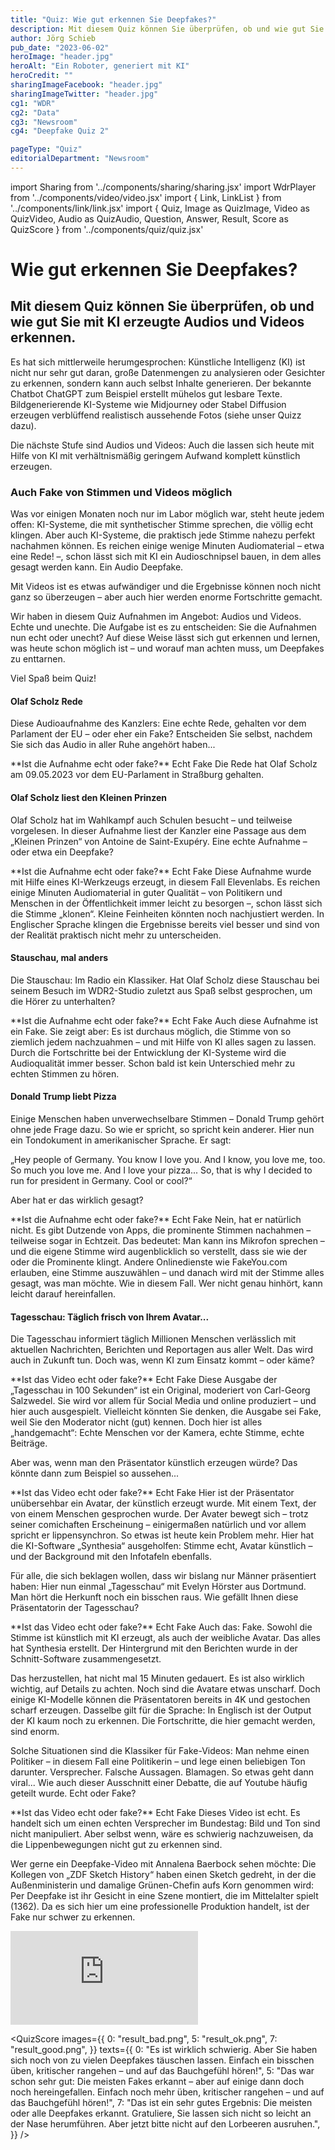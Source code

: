 ```yaml
---
title: "Quiz: Wie gut erkennen Sie Deepfakes?"
description: Mit diesem Quiz können Sie überprüfen, ob und wie gut Sie mit KI erzeugte Audios und Videos erkennen.
author: Jörg Schieb
pub_date: "2023-06-02"
heroImage: "header.jpg"
heroAlt: "Ein Roboter, generiert mit KI"
heroCredit: ""
sharingImageFacebook: "header.jpg"
sharingImageTwitter: "header.jpg"
cg1: "WDR"
cg2: "Data"
cg3: "Newsroom"
cg4: "Deepfake Quiz 2"

pageType: "Quiz"
editorialDepartment: "Newsroom"
---
```


import Sharing from '../components/sharing/sharing.jsx'
import WdrPlayer from '../components/video/video.jsx'
import { Link, LinkList } from '../components/link/link.jsx'
import { Quiz, Image as QuizImage, Video as QuizVideo, Audio as QuizAudio, Question, Answer, Result, Score as QuizScore } from '../components/quiz/quiz.jsx'

# Wie gut erkennen Sie Deepfakes?

## Mit diesem Quiz können Sie überprüfen, ob und wie gut Sie mit KI erzeugte Audios und Videos erkennen.

Es hat sich mittlerweile herumgesprochen: Künstliche Intelligenz (KI) ist nicht nur sehr gut daran, große Datenmengen zu analysieren oder Gesichter zu erkennen, sondern kann auch selbst Inhalte generieren. Der bekannte Chatbot ChatGPT zum Beispiel erstellt mühelos gut lesbare Texte. Bildgenerierende KI-Systeme wie Midjourney oder Stabel Diffusion erzeugen verblüffend realistisch aussehende Fotos (siehe unser Quizz dazu).

Die nächste Stufe sind Audios und Videos: Auch die lassen sich heute mit Hilfe von KI mit verhältnismäßig geringem Aufwand komplett künstlich erzeugen.

### Auch Fake von Stimmen und Videos möglich

Was vor einigen Monaten noch nur im Labor möglich war, steht heute jedem offen: KI-Systeme, die mit synthetischer Stimme sprechen, die völlig echt klingen. Aber auch KI-Systeme, die praktisch jede Stimme nahezu perfekt nachahmen können. Es reichen einige wenige Minuten Audiomaterial – etwa eine Rede! –, schon lässt sich mit KI ein Audioschnipsel bauen, in dem alles gesagt werden kann. Ein Audio Deepfake.

Mit Videos ist es etwas aufwändiger und die Ergebnisse können noch nicht ganz so überzeugen – aber auch hier werden enorme Fortschritte gemacht.

Wir haben in diesem Quiz Aufnahmen im Angebot: Audios und Videos. Echte und unechte. Die Aufgabe ist es zu entscheiden: Sie die Aufnahmen nun echt oder unecht? Auf diese Weise lässt sich gut erkennen und lernen, was heute schon möglich ist – und worauf man achten muss, um Deepfakes zu enttarnen.

Viel Spaß beim Quiz!

#### Olaf Scholz Rede

Diese Audioaufnahme des Kanzlers: Eine echte Rede, gehalten vor dem Parlament der EU – oder eher ein Fake? Entscheiden Sie selbst, nachdem Sie sich das Audio in aller Ruhe angehört haben...

<Quiz>
<QuizAudio src="Scholz3.mp3" />
<Question>**Ist die Aufnahme echt oder fake?**</Question>
<Answer correct>Echt</Answer>
<Answer>Fake</Answer>
<Result>
Die Rede hat Olaf Scholz am 09.05.2023 vor dem EU-Parlament in Straßburg gehalten.
</Result>
</Quiz>

#### Olaf Scholz liest den Kleinen Prinzen

Olaf Scholz hat im Wahlkampf auch Schulen besucht – und teilweise vorgelesen. In dieser Aufnahme liest der Kanzler eine Passage aus dem „Kleinen Prinzen“ von Antoine de Saint-Exupéry. Eine echte Aufnahme – oder etwa ein Deepfake?

<Quiz>
<QuizAudio src="Scholz_kleiner_prinz.mp3" />
<Question>**Ist die Aufnahme echt oder fake?**</Question>
<Answer>Echt</Answer>
<Answer correct>Fake</Answer>
<Result>
Diese Aufnahme wurde mit Hilfe eines KI-Werkzeugs erzeugt, in diesem Fall Elevenlabs. Es reichen einige Minuten Audiomaterial in guter Qualität – von Politikern und Menschen in der Öffentlichkeit immer leicht zu besorgen –, schon lässt sich die Stimme „klonen“. Kleine Feinheiten könnten noch nachjustiert werden. In Englischer Sprache klingen die Ergebnisse bereits viel besser und sind von der Realität praktisch nicht mehr zu unterscheiden.
</Result>
</Quiz>


#### Stauschau, mal anders

Die Stauschau: Im Radio ein Klassiker. Hat Olaf Scholz diese Stauschau bei seinem Besuch im WDR2-Studio zuletzt aus Spaß selbst gesprochen, um die Hörer zu unterhalten?

<Quiz>
<QuizAudio src="Scholz_Stauschau.mp3" />
<Question>**Ist die Aufnahme echt oder fake?**</Question>
<Answer>Echt</Answer>
<Answer correct>Fake</Answer>
<Result>
Auch diese Aufnahme ist ein Fake. Sie zeigt aber: Es ist durchaus möglich, die Stimme von so ziemlich jedem nachzuahmen – und mit Hilfe von KI alles sagen zu lassen. Durch die Fortschritte bei der Entwicklung der KI-Systeme wird die Audioqualität immer besser. Schon bald ist kein Unterschied mehr zu echten Stimmen zu hören.
</Result>
</Quiz>

#### Donald Trump liebt Pizza

Einige Menschen haben unverwechselbare Stimmen – Donald Trump gehört ohne jede Frage dazu. So wie er spricht, so spricht kein anderer. Hier nun ein Tondokument in amerikanischer Sprache. Er sagt:

„Hey people of Germany. You know I love you. And I know, you love me, too. So much you love me. And I love your pizza... So, that is why I decided to run for president in Germany. Cool or cool?“

Aber hat er das wirklich gesagt?

<Quiz>
<QuizAudio src="Trump_Germany2.wav" />
<Question>**Ist die Aufnahme echt oder fake?**</Question>
<Answer>Echt</Answer>
<Answer correct>Fake</Answer>
<Result>
Nein, hat er natürlich nicht. Es gibt Dutzende von Apps, die prominente Stimmen nachahmen – teilweise sogar in Echtzeit. Das bedeutet: Man kann ins Mikrofon sprechen – und die eigene Stimme wird augenblicklich so verstellt, dass sie wie der oder die Prominente klingt.  Andere Onlinedienste wie FakeYou.com erlauben, eine Stimme auszuwählen – und danach wird mit der Stimme alles gesagt, was man möchte. Wie in diesem Fall. Wer nicht genau hinhört, kann leicht darauf hereinfallen.
</Result>
</Quiz>

#### Tagesschau: Täglich frisch von Ihrem Avatar...

Die Tagesschau informiert täglich Millionen Menschen verlässlich mit aktuellen Nachrichten, Berichten und Reportagen aus aller Welt. Das wird auch in Zukunft tun. Doch was, wenn KI zum Einsatz kommt – oder käme?

<Quiz>
<QuizVideo src="TS-100-Sekunden.mp4" />
<Question>**Ist das Video echt oder fake?**</Question>
<Answer correct>Echt</Answer>
<Answer>Fake</Answer>
<Result>
Diese Ausgabe der „Tagesschau in 100 Sekunden“ ist ein Original, moderiert von Carl-Georg Salzwedel. Sie wird vor allem für Social Media und online produziert – und hier auch ausgespielt. Vielleicht könnten Sie denken, die Ausgabe sei Fake, weil Sie den Moderator nicht (gut) kennen. Doch hier ist alles „handgemacht“: Echte Menschen vor der Kamera, echte Stimme, echte Beiträge.
</Result>
</Quiz>

Aber was, wenn man den Präsentator künstlich erzeugen würde? Das könnte dann zum Beispiel so aussehen...

<Quiz>
<QuizVideo src="Tagesschau_Avatar.mp4" />
<Question>**Ist das Video echt oder fake?**</Question>
<Answer>Echt</Answer>
<Answer correct>Fake</Answer>
<Result>
Hier ist der Präsentator unübersehbar ein Avatar, der künstlich erzeugt wurde. Mit einem Text, der von einem Menschen gesprochen wurde. Der Avater bewegt sich – trotz seiner comichaften Erscheinung – einigermaßen natürlich und vor allem spricht er lippensynchron. So etwas ist heute kein Problem mehr. Hier hat die KI-Software „Synthesia“ ausgeholfen: Stimme echt, Avatar künstlich – und der Background mit den Infotafeln ebenfalls.
</Result>
</Quiz>

Für alle, die sich beklagen wollen, dass wir bislang nur Männer präsentiert haben: Hier nun einmal „Tagesschau“ mit Evelyn Hörster aus Dortmund. Man hört die Herkunft noch ein bisschen raus. Wie gefällt Ihnen diese Präsentatorin der Tagesschau?

<Quiz>
<QuizVideo src="TS female.mp4" />
<Question>**Ist das Video echt oder fake?**</Question>
<Answer>Echt</Answer>
<Answer correct>Fake</Answer>
<Result>
Auch das: Fake. Sowohl die Stimme ist künstlich mit KI erzeugt, als auch der weibliche Avatar. Das alles hat Synthesia erstellt. Der Hintergrund mit den Berichten wurde in der Schnitt-Software zusammengesetzt.
</Result>
</Quiz>

Das herzustellen, hat nicht mal 15 Minuten gedauert. Es ist also wirklich wichtig, auf Details zu achten. Noch sind die Avatare etwas unscharf. Doch einige KI-Modelle können die Präsentatoren bereits in 4K und gestochen scharf erzeugen. Dasselbe gilt für die Sprache: In Englisch ist der Output der KI kaum noch zu erkennen. Die Fortschritte, die hier gemacht werden, sind enorm.

Solche Situationen sind die Klassiker für Fake-Videos: Man nehme einen Politiker – in diesem Fall eine Politikerin – und lege einen beliebigen Ton darunter. Versprecher. Falsche Aussagen. Blamagen. So etwas geht dann viral... Wie auch dieser Ausschnitt einer Debatte, die auf Youtube häufig geteilt wurde. Echt oder Fake?

<Quiz>
<QuizVideo src="Baerbock.mp4" poster="baerbock_thumb.jpg" />
<Question>**Ist das Video echt oder fake?**</Question>
<Answer correct>Echt</Answer>
<Answer>Fake</Answer>
<Result>
Dieses Video ist echt. Es handelt sich um einen echten Versprecher im Bundestag: Bild und Ton sind nicht manipuliert. Aber selbst wenn, wäre es schwierig nachzuweisen, da die Lippenbewegungen nicht gut zu erkennen sind.
</Result>
</Quiz>

Wer gerne ein Deepfake-Video mit Annalena Baerbock sehen möchte: Die Kollegen von „ZDF Sketch History“ haben einen Sketch gedreht, in der die Außenministerin und damalige Grünen-Chefin aufs Korn genommen wird: Per Deepfake ist ihr Gesicht in eine Szene montiert, die im Mittelalter spielt (1362). Da es sich hier um eine professionelle Produktion handelt, ist der Fake nur schwer zu erkennen.

<iframe class="embed-yt-16-9" src="https://www.youtube.com/embed/36_wXnCus7A" title="YouTube video player" frameborder="0" allow="accelerometer; autoplay; clipboard-write; encrypted-media; gyroscope; picture-in-picture; web-share" allowfullscreen></iframe>

<QuizScore
images={{
    0: "result_bad.png",
    5: "result_ok.png",
    7: "result_good.png",
}}
texts={{
    0: "Es ist wirklich schwierig. Aber Sie haben sich noch von zu vielen Deepfakes täuschen lassen. Einfach ein bisschen üben, kritischer rangehen – und auf das Bauchgefühl hören!",
    5: "Das war schon sehr gut: Die meisten Fakes erkannt – aber auf einige dann doch noch hereingefallen. Einfach noch mehr üben, kritischer rangehen – und auf das Bauchgefühl hören!",
    7: "Das ist ein sehr gutes Ergebnis: Die meisten oder alle Deepfakes erkannt. Gratuliere, Sie lassen sich nicht so leicht an der Nase herumführen. Aber jetzt bitte nicht auf den Lorbeeren ausruhen.",
}}
/>

<Sharing twitter facebook mail whatsapp telegram reddit xing linkedin />
